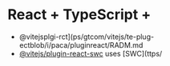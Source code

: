 # React + TypeScript + 

- @vitejsplgi-rct](ps/gtcom/vitejs/te-plug-ectblob/i/paca/pluginreact/RADM.md 
- [@vitejs/plugin-react-swc](https://github.com/vitejs/vite-plgin-react-swc) uses [SWC](ttps/

